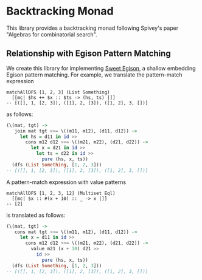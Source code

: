 # Backtracking Monad

This library provides a backtracking monad following Spivey's paper "Algebras for combinatorial search".

## Relationship with Egison Pattern Matching

We create this library for implementing [Sweet Egison](https://github.com/egison/sweet-egison), a shallow embedding Egison pattern matching.
For example, we translate the pattern-match expression
```
matchAllDFS [1, 2, 3] (List Something)
  [[mc| $hs ++ $x :: $ts -> (hs, ts) |]]
-- [([], 1, [2, 3]), ([1], 2, [3]), ([1, 2], 3, [])]
```
as follows:
```haskell
(\(mat, tgt) ->
   join mat tgt >>= \((m11, m12), (d11, d12)) ->
     let hs = d11 in id >>
       cons m12 d12 >>= \((m21, m22), (d21, d22)) ->
         let x = d21 in id >>
           let ts = d22 in id >>
             pure (hs, x, ts))
  (dfs (List Something, [1, 2, 3]))
-- [([], 1, [2, 3]), ([1], 2, [3]), ([1, 2], 3, [])]
```
A pattern-match expression with value patterns
```
matchAllDFS [1, 2, 3, 12] (Multiset Eql)
  [[mc| $x :: #(x + 10) :: _ -> x |]]
-- [2]
```
is translated as follows:
```haskell
(\(mat, tgt) ->
   cons mat tgt >>= \((m11, m12), (d11, d12)) ->
     let x = d11 in id >>
       cons m12 d12 >>= \((m21, m22), (d21, d22)) ->
         value m21 (x + 10) d21 >>
           id >>
             pure (hs, x, ts))
  (dfs (List Something, [1, 2, 3]))
-- [([], 1, [2, 3]), ([1], 2, [3]), ([1, 2], 3, [])]
```
